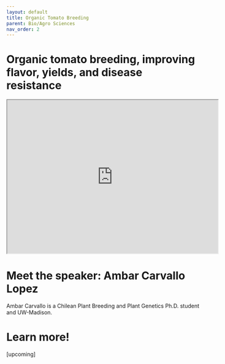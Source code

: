 ```yaml
---
layout: default
title: Organic Tomato Breeding
parent: Bio/Agro Sciences
nav_order: 2
---
```


# Organic tomato breeding, improving flavor, yields, and disease resistance

<iframe width="550" height="400"
    src="https://youtube.com/embed/IrqIlAfCaAs">
</iframe>

# Meet the speaker: Ambar Carvallo Lopez

Ambar Carvallo is a Chilean Plant Breeding and Plant Genetics Ph.D. student and UW-Madison.

# Learn more!

[upcoming]